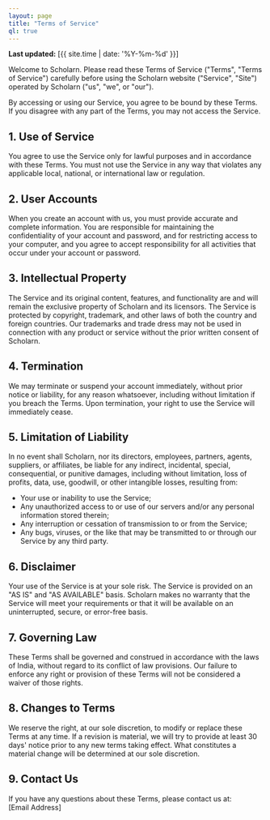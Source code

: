 ```yaml
---
layout: page
title: "Terms of Service"
ql: true
---
```


**Last updated:** [{{ site.time | date: '%Y-%m-%d' }}]

Welcome to Scholarn. Please read these Terms of Service ("Terms", "Terms of Service") carefully before using the Scholarn website ("Service", "Site") operated by Scholarn ("us", "we", or "our").

By accessing or using our Service, you agree to be bound by these Terms. If you disagree with any part of the Terms, you may not access the Service.

## 1. Use of Service
You agree to use the Service only for lawful purposes and in accordance with these Terms. You must not use the Service in any way that violates any applicable local, national, or international law or regulation.

## 2. User Accounts
When you create an account with us, you must provide accurate and complete information. You are responsible for maintaining the confidentiality of your account and password, and for restricting access to your computer, and you agree to accept responsibility for all activities that occur under your account or password.

## 3. Intellectual Property
The Service and its original content, features, and functionality are and will remain the exclusive property of Scholarn and its licensors. The Service is protected by copyright, trademark, and other laws of both the country and foreign countries. Our trademarks and trade dress may not be used in connection with any product or service without the prior written consent of Scholarn.

## 4. Termination
We may terminate or suspend your account immediately, without prior notice or liability, for any reason whatsoever, including without limitation if you breach the Terms. Upon termination, your right to use the Service will immediately cease.

## 5. Limitation of Liability
In no event shall Scholarn, nor its directors, employees, partners, agents, suppliers, or affiliates, be liable for any indirect, incidental, special, consequential, or punitive damages, including without limitation, loss of profits, data, use, goodwill, or other intangible losses, resulting from:
- Your use or inability to use the Service;
- Any unauthorized access to or use of our servers and/or any personal information stored therein;
- Any interruption or cessation of transmission to or from the Service;
- Any bugs, viruses, or the like that may be transmitted to or through our Service by any third party.

## 6. Disclaimer
Your use of the Service is at your sole risk. The Service is provided on an "AS IS" and "AS AVAILABLE" basis. Scholarn makes no warranty that the Service will meet your requirements or that it will be available on an uninterrupted, secure, or error-free basis.

## 7. Governing Law
These Terms shall be governed and construed in accordance with the laws of India, without regard to its conflict of law provisions. Our failure to enforce any right or provision of these Terms will not be considered a waiver of those rights.

## 8. Changes to Terms
We reserve the right, at our sole discretion, to modify or replace these Terms at any time. If a revision is material, we will try to provide at least 30 days' notice prior to any new terms taking effect. What constitutes a material change will be determined at our sole discretion.

## 9. Contact Us
If you have any questions about these Terms, please contact us at:  
[Email Address]
